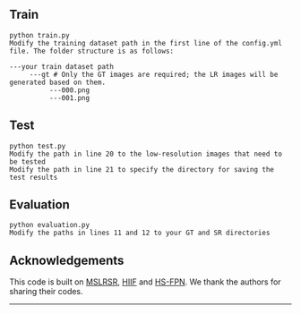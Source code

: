 ## Train
```
python train.py
Modify the training dataset path in the first line of the config.yml file. The folder structure is as follows:

---your train dataset path
     ---gt # Only the GT images are required; the LR images will be generated based on them.
          ---000.png
          ---001.png
```

## Test
```
python test.py
Modify the path in line 20 to the low-resolution images that need to be tested
Modify the path in line 21 to specify the directory for saving the test results
```

## Evaluation
```
python evaluation.py
Modify the paths in lines 11 and 12 to your GT and SR directories
```

## Acknowledgements

This code is built on [MSLRSR](https://github.com/clelevo/MSLRSR), [HIIF](https://github.com/YuxuanJJ/HIIF) and [HS-FPN](https://github.com/ShiZican/HS-FPN). We thank the authors for sharing their codes.

---
